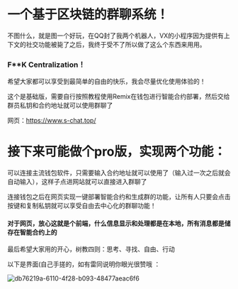 # 一个基于区块链的群聊系统！

不图什么，就是图一个好玩，在QQ封了我两个机器人，VX的小程序因为提供有上下文的社交功能被毙了之后，我终于受不了所以做了这么个东西来用用。

### F**K Centralization！

希望大家都可以享受到最简单的自由的快乐，我会尽量优化使用体验的！

这个是基础版，需要自行按照教程使用Remix在钱包进行智能合约部署，然后交给群员私钥和合约地址就可以使用群聊了

网页：https://www.s-chat.top/

# 接下来可能做个pro版，实现两个功能：

可以连接主流钱包软件，只需要输入合约地址就可以使用了（输入过一次之后就会自动输入），这样子点进网站就可以直接进入群聊了

连接钱包之后在网页实现一键部署智能合约和生成群的功能，让所有人只要会点击按键和复制私钥就可以享受自由去中心化的群聊功能！

#### 对于网页，放心这就是个前端，什么信息显示和处理都是在本地，所有消息都是储存在智能合约上的

最后希望大家用的开心，树教四则：思考、寻找、自由、行动

以下是界面(自己手搓的，如有雷同说明你眼光很赞哦 ：

![db76219a-6110-4f28-b093-48477aeac6f6](https://github.com/user-attachments/assets/8135ba86-d37e-4db2-82eb-2c70463bd15e)

